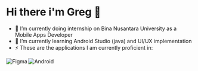 # Hi there i'm Greg 👋 
- 🔭 I’m currently doing internship on Bina Nusantara University as a Mobile Apps Developer
- 🌱 I’m currently learning Android Studio (java) and UI/UX implementation 
- ⚡ These are the applications I am currently proficient in:
<img align="left" alt="Figma" src="https://img.shields.io/badge/figma-%23F24E1E.svg?style=for-the-badge&logo=figma&logoColor=white"/>
<img align="left" alt=Android Studio src="https://img.shields.io/badge/Android%20Studio-3DDC84.svg?style=for-the-badge&logo=android-studio&logoColor=white"/>


<!--
**gregoriusgrd/gregoriusgrd** is a ✨ _special_ ✨ repository because its `README.md` (this file) appears on your GitHub profile.

Here are some ideas to get you started:

- 🔭 I’m currently working on ...
- 🌱 I’m currently learning ...
- 👯 I’m looking to collaborate on ...
- 🤔 I’m looking for help with ...
- 💬 Ask me about ...
- 📫 How to reach me: ...
- 😄 Pronouns: ...
- ⚡ Fun fact: ...
-->
